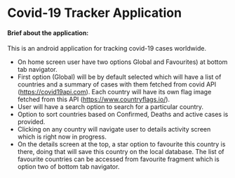 #  Covid-19 Tracker Application

#### Brief about the application:
This is an android application for tracking covid-19 cases worldwide.

- On home screen user have two options Global and Favourites) at bottom tab navigator.
- First option (Global) will be by default selected which will have a list of countries and a summary of cases with them fetched from covid API (https://covid19api.com). Each country will have its own flag image fetched from this API (https://www.countryflags.io/).
- User will have a search option to search for a particular country.
- Option to sort countries based on Confirmed, Deaths and active cases is provided.
- Clicking on any country will navigate user to details activity screen which is right now in progress.
- On the details screen at the top, a star option to favourite this country is there, doing that will save this country on the local database. The list of favourite countries can be accessed from favourite fragment which is option two of bottom tab navigator.


